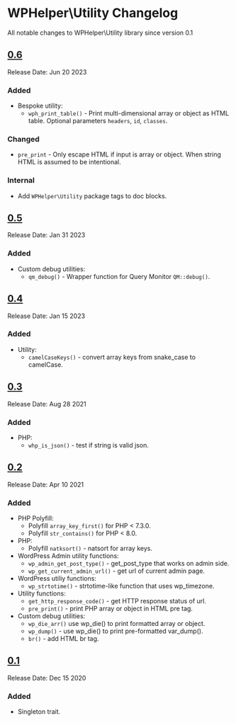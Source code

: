 # WPHelper\Utility Changelog

All notable changes to WPHelper\Utility library since version 0.1

## [0.6](https://github.com/abuyoyo/wphelper-utility/releases/tag/0.6/)
Release Date: Jun 20 2023

### Added
- Bespoke utility:
  - `wph_print_table()` - Print multi-dimensional array or object as HTML table. Optional parameters `headers`, `id`, `classes`.

### Changed
- `pre_print` - Only escape HTML if input is array or object. When string HTML is assumed to be intentional.

### Internal
- Add `WPHelper\Utility` package tags to doc blocks.

## [0.5](https://github.com/abuyoyo/wphelper-utility/releases/tag/0.5/)
Release Date: Jan 31 2023

### Added
- Custom debug utilities:
  - `qm_debug()` - Wrapper function for Query Monitor `QM::debug()`.

## [0.4](https://github.com/abuyoyo/wphelper-utility/releases/tag/0.4/)
Release Date: Jan 15 2023

### Added
- Utility:
  - `camelCaseKeys()` - convert array keys from snake_case to camelCase.

## [0.3](https://github.com/abuyoyo/wphelper-utility/releases/tag/0.3/)
Release Date: Aug 28 2021

### Added
- PHP:
  - `whp_is_json()` - test if string is valid json.

## [0.2](https://github.com/abuyoyo/wphelper-utility/releases/tag/0.2/)
Release Date: Apr 10 2021

### Added
- PHP Polyfill:
  - Polyfill `array_key_first()` for PHP < 7.3.0.
  - Polyfill `str_contains()` for PHP < 8.0.
- PHP:
  - Polyfill `natksort()` - natsort for array keys.
- WordPress Admin utility functions:
  - `wp_admin_get_post_type()` - get_post_type that works on admin side.
  - `wp_get_current_admin_url()` - get url of current admin page.
- WordPress utiliy functions:
  - `wp_strtotime()` - strtotime-like function that uses wp_timezone.
- Utility functions:
  - `get_http_response_code()` - get HTTP response status of url.
  - `pre_print()` - print PHP array or object in HTML pre tag.
- Custom debug utilities:
  - `wp_die_arr()` use wp_die() to print formatted array or object.
  - `wp_dump()` - use wp_die() to print pre-formatted var_dump().
  - `br()` - add HTML br tag.

## [0.1](https://github.com/abuyoyo/wphelper-utility/releases/tag/0.1/)
Release Date: Dec 15 2020

### Added
- Singleton trait.
